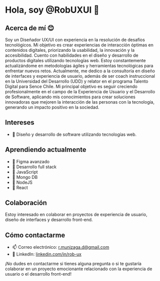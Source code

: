 # Hola, soy @RobUXUI 👋

## Acerca de mí 😊
Soy un Diseñador UX/UI con experiencia en la resolución de desafíos tecnológicos.
Mi objetivo es crear experiencias de interacción óptimas en contenidos digitales, priorizando la usabilidad, la innovación y la accesibilidad.
Cuento con habilidades en el diseño y desarrollo de productos digitales utilizando tecnologías web. Estoy constantemente actualizándome en metodologías ágiles y
herramientas tecnológicas para enfrentar nuevos retos. Actualmente, me dedico a la consultoría en diseño de interfaces y experiencia de usuario, además de ser coach instruccional 
en la Universidad del Desarrollo (UDD) y relator en el programa Talento Digital para Sence Chile.
Mi principal objetivo es seguir creciendo profesionalmente en el campo de la Experiencia de Usuario y el Desarrollo de Software, 
aplicando mis conocimientos para crear soluciones innovadoras que mejoren la interacción de las personas con la tecnología, generando un impacto positivo en la sociedad.

## Intereses
- 👀 Diseño y desarrollo de software utilizando tecnologías web.

## Aprendiendo actualmente
- 🌱 Figma avanzado
- 🌱 Desarrollo full stack
- 🌱 JavaScript
- 🌱 Mongo DB
- 🌱 NodeJS
- 🌱 React

## Colaboración
Estoy interesado en colaborar en proyectos de experiencia de usuario, diseño de interfaces y desarrollo front-end.

## Cómo contactarme
- 📫 Correo electrónico: r.munizaga.d@gmail.com
- 💼 LinkedIn: [linkedin.com/in/rob-ux](https://www.linkedin.com/in/rob-ux/)

¡No dudes en contactarme si tienes alguna pregunta o si te gustaría colaborar en un proyecto emocionante relacionado con la experiencia de usuario o el desarrollo front-end! 
